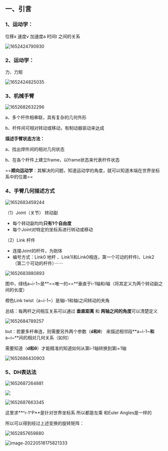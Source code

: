 ## 一、引言

### 1、运动学：

位移x 速度v 加速度a 时间t 之间的关系

![1652424790930](C:\Users\goddyan\AppData\Roaming\Typora\typora-user-images\1652424790930.png)

### 2、运动学：

力、力矩

![1652424825035](C:\Users\goddyan\AppData\Roaming\Typora\typora-user-images\1652424825035.png)



### 3、机械手臂

![1652682632296](C:\Users\goddyan\AppData\Roaming\Typora\typora-user-images\1652682632296.png)

a、多个杆件相串联，具有复杂的几何外形

b、杆件间可相对转动或移动，有制动器驱动来达成

**描述手臂状态方法：**

a、找出焊件间的相对几何状态

b、在各个杆件上建立frame，以frame状态来代表杆件状态



==**顺向运动学**：其解决的问题，知道运动学的角度，就可以知道末端在世界坐标系中的位置==

### 4、手臂几何描述方式

![1652683459244](C:\Users\goddyan\AppData\Roaming\Typora\typora-user-images\1652683459244.png)

（1）Joint（关节） 转动副

- 每个转动副均均**只有1个自由度**
- 每个Joint对特定的坐标系进行转动或移动

（2）Link 杆件

- 连接Joint的杆件，为刚体
- 编号方式：Link0 地杆 、Link1(和Link0相连，第一个可动的杆件)、Link2（第二个可动的杆件）·······



![1652683880893](C:\Users\goddyan\AppData\Roaming\Typora\typora-user-images\1652683880893.png)

图中，绿线a~i-1~是**==唯一的==**垂直于i-1轴和i轴（将其定义为两个转动副之间的长度）

橙色Link twist（a~i-1~）是轴i-1和轴i之间转动的夹角

总结：每两杆之间相互关系可以通过 **垂直距离** 和 **两轴之间的角度**可以清楚定义



![1652684789257](C:\Users\goddyan\AppData\Roaming\Typora\typora-user-images\1652684789257.png)

but：若要多杆串连，则需要另外两个参数（**d和θ**） 来描述相邻段**a~i-1~**和**a~i~**间的相对几何关系（如何）

  需要知道（**d和θ**）才能精准的知道如何从第i-1轴转换到第i+1轴

![1652686430903](C:\Users\goddyan\AppData\Roaming\Typora\typora-user-images\1652686430903.png)

### **5、DH表达法**

![1652687264881](C:\Users\goddyan\AppData\Roaming\Typora\typora-user-images\1652687264881.png)

![](C:\Users\goddyan\AppData\Roaming\Typora\typora-user-images\1652687412830.png)

![1652687663345](C:\Users\goddyan\AppData\Roaming\Typora\typora-user-images\1652687663345.png)

这里求**^i-1^P**是针对世界坐标系 所以都是左乘 和Euler Angles是一样的

所以可以得到经过上述变换的旋转矩阵：

![1652857659880](C:\Users\goddyan\AppData\Roaming\Typora\typora-user-images\1652857659880.png)

![image-20220518175821333](C:\Users\goddyan\Desktop\机器人学.assets\image-20220518175821333.png)
